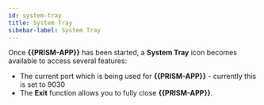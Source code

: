 ```yaml
---
id: system-tray
title: System Tray
sibebar-label: System Tray
---
```


Once **{{PRISM-APP}}** has been started, a **System Tray** icon becomes available to access several features:

- The current port which is being used for **{{PRISM-APP}}** - currently this is set to 9030
- The **Exit** function allows you to fully close **{{PRISM-APP}}**.
